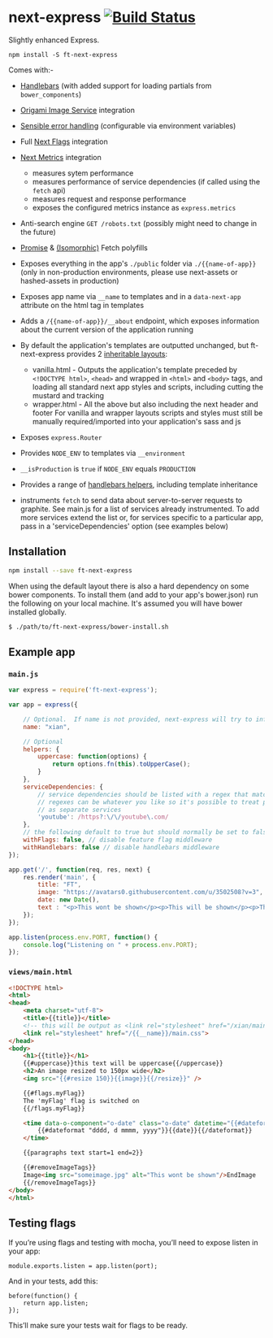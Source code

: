 next-express [![Build Status](https://travis-ci.org/Financial-Times/next-express.svg?branch=master)](https://travis-ci.org/Financial-Times/next-express)
============

Slightly enhanced Express.
```
npm install -S ft-next-express
```

Comes with:-
- [Handlebars](http://handlebarsjs.com/) (with added support for loading partials from `bower_components`)
- [Origami Image Service](http://image.webservices.ft.com/) integration
- [Sensible error handling](https://github.com/Financial-Times/express-errors-handler) (configurable via environment variables)
- Full [Next Flags](https://github.com/Financial-Times/next-feature-flags-client) integration
- [Next Metrics](https://github.com/Financial-Times/next-metrics) integration
  - measures sytem performance
  - measures performance of service dependencies (if called using the `fetch` api)
  - measures request and response performance
  - exposes the configured metrics instance as `express.metrics`
- Anti-search engine `GET /robots.txt` (possibly might need to change in the future)
- [Promise](https://github.com/jakearchibald/es6-promise) & [(Isomorphic)](https://github.com/matthew-andrews/isomorphic-fetch) Fetch polyfills
- Exposes everything in the app's `./public` folder via `./{{name-of-app}}` (only in non-production environments, please use next-assets or hashed-assets in production)
- Exposes app name via `__name` to templates and in a `data-next-app` attribute on the html tag in templates
- Adds a `/{{name-of-app}}/__about` endpoint, which exposes information about the current version of the application running
- By default the application's templates are outputted unchanged, but ft-next-express provides 2 [inheritable layouts](https://github.com/ericf/express-handlebars#layouts):
	 - vanilla.html - Outputs the application's template preceded by `<!DOCTYPE html>`, `<head>` and wrapped in `<html>` and `<body>` tags, and loading all standard next app styles and scripts, including cutting the mustard and tracking
	 - wrapper.html - All the above but also including the next header and footer
For vanilla and wrapper layouts scripts and styles must still be manually required/imported into your application's sass and js

- Exposes `express.Router`
- Provides `NODE_ENV` to templates via `__environment`
- `__isProduction` is `true` if `NODE_ENV` equals `PRODUCTION`
- Provides a range of [handlebars helpers](#handlebars-helpers), including template inheritance
- instruments `fetch` to send data about server-to-server requests to graphite. See main.js for a list of services already instrumented. To add more services extend the list or, for services specific to a particular app, pass in a 'serviceDependencies' option (see examples below)



## Installation

```sh
npm install --save ft-next-express
```
When using the default layout there is also a hard dependency on some bower components. To install them (and add to your app's bower.json) run the following on your local machine. It's assumed you will have bower installed globally.

```sh
$ ./path/to/ft-next-express/bower-install.sh
```

## Example app

### `main.js`
```js
var express = require('ft-next-express');

var app = express({

	// Optional.  If name is not provided, next-express will try to infer it from package.json
	name: "xian",

	// Optional
	helpers: {
		uppercase: function(options) {
			return options.fn(this).toUpperCase();
		}
	},
	serviceDependencies: {
		// service dependencies should be listed with a regex that matches urls for that service.
		// regexes can be whatever you like so it's possible to treat paths within a given service
		// as separate services
		'youtube': /https?:\/\/youtube\.com/
	},
	// the following default to true but should normally be set to false if your app is an api
	withFlags: false, // disable feature flag middleware
	withHandlebars: false // disable handlebars middleware
});

app.get('/', function(req, res, next) {
	res.render('main', {
		title: "FT",
		image: "https://avatars0.githubusercontent.com/u/3502508?v=3",
		date: new Date(),
		text : "<p>This wont be shown</p><p>This will be shown</p><p>This wont be shown</p>"
	});
});

app.listen(process.env.PORT, function() {
	console.log("Listening on " + process.env.PORT);
});
```

### `views/main.html`

```html
<!DOCTYPE html>
<html>
<head>
	<meta charset="utf-8">
	<title>{{title}}</title>
	<!-- this will be output as <link rel="stylesheet" href="/xian/main.css"> -->
	<link rel="stylesheet" href="/{{__name}}/main.css">
</head>
<body>
	<h1>{{title}}</h1>
	{{#uppercase}}this text will be uppercase{{/uppercase}}
	<h2>An image resized to 150px wide</h2>
	<img src="{{#resize 150}}{{image}}{{/resize}}" />

	{{#flags.myFlag}}
	The 'myFlag' flag is switched on
	{{/flags.myFlag}}

	<time data-o-component="o-date" class="o-date" datetime="{{#dateformat}}{{date}}{{/dateformat}}">
		{{#dateformat "dddd, d mmmm, yyyy"}}{{date}}{{/dateformat}}
	</time>

	{{paragraphs text start=1 end=2}}

	{{#removeImageTags}}
	Image<img src="someimage.jpg" alt="This wont be shown"/>EndImage
	{{/removeImageTags}}
</body>
</html>
```

## Testing flags

If you’re using flags and testing with mocha, you’ll need to expose listen in your app:

```
module.exports.listen = app.listen(port);
```

And in your tests, add this:

```
before(function() {
	return app.listen;
});
```

This’ll make sure your tests wait for flags to be ready.
